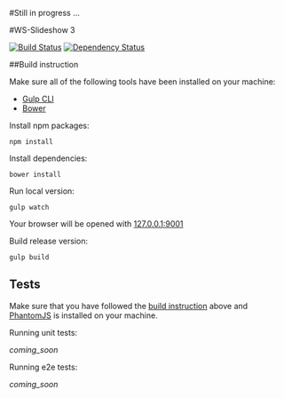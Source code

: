 #Still in progress ...

#WS-Slideshow 3

[![Build Status][travis-image]][travis-url] [![Dependency Status][daviddm-url]][daviddm-image]

##Build instruction

Make sure all of the following tools have been installed on your machine:

  - [Gulp CLI](http://gulpjs.com)
  - [Bower](http://bower.io)

Install npm packages:

    npm install

Install dependencies:

    bower install

Run local version:

    gulp watch

Your browser will be opened with [127.0.0.1:9001](http://127.0.0.1:9001)

Build release version:

    gulp build


## Tests

Make sure that you have followed the [build instruction](#build-instruction) above
and [PhantomJS](http://phantomjs.org/) is installed on your machine.


Running unit tests:

_coming_soon_


Running e2e tests:

_coming_soon_


[travis-url]: https://travis-ci.org/ws-slideshow/ws-slideshow-app
[travis-image]: https://travis-ci.org/ws-slideshow/ws-slideshow-app.svg?branch=master
[daviddm-url]: https://david-dm.org/ws-slideshow/ws-slideshow-app.svg?theme=shields.io
[daviddm-image]: https://david-dm.org/ws-slideshow/ws-slideshow-app